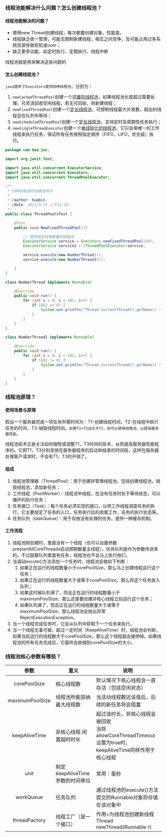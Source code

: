 ### 线程池能解决什么问题？怎么创建线程池？

#### 线程池能解决的问题？

- 使用new Thread创建线程，每次都要创建对象，性能差。
- 线程缺乏统一管理，可能无限制新建线程，相互之间竞争，及可能占用过多系统资源导致死机或oom；
- 缺乏更多功能，如定时执行、定期执行、线程中断

线程池就是用来解决这些问题的

#### 怎么创建线程池？

`java提供了Executors提供四种线程池`，分别为：

1. `newCachedThreadPool`创建一个<u>可缓存线程池</u>，如果线程池长度超过需要处理，可灵活回收空闲线程，若无可回收，则新建线程；
2. `newFixedThreadPool`创建一个<u>定长线程池</u>，可控制线程最大并发数，超出的线程会在队列中等待；
3. `newScheduledThreadPool`创建一个<u>定长线程池</u>，支持定时及周期性任务执行；
4. `newSingleThreadExecutor`创建一个<u>单线程化的线程池</u>，它只会用唯一的工作线程来执行任务，保证所有任务按照指定顺序（FIFO，LIFO，优先级）执行。

```java
package com.hua.juc;

import org.junit.Test;

import java.util.concurrent.ExecutorService;
import java.util.concurrent.Executors;
import java.util.concurrent.ThreadPoolExecutor;

/**
 * 四种线程池的创建及特点
 *
 * @author: huabin
 * @date: 2021/9/21 上午11:10
 */
public class ThreadPoolsTest {

    @Test
    public void NewFixedThreadPool(){

        // 提供指定线程数量的线程池
        ExecutorService service = Executors.newFixedThreadPool(10);
        ExecutorService service1 = (ThreadPoolExecutor)service;

        service.execute(new NumberThread());
        service.execute(new NumberThread1());

    }
}

class NumberThread implements Runnable{

    @Override
    public void run() {
        for (int i = 0; i < 101; i++) {
            if (i%2 == 0) {
                System.out.println("Thread.currentThread().getName() :" + Thread.currentThread().getName()+i);
            }
        }
    }
}

class NumberThread1 implements Runnable{

    @Override
    public void run() {
        for (int i = 0; i < 101; i++) {
            if (i%2 != 0) {
                System.out.println("Thread.currentThread().getName() :" + Thread.currentThread().getName()+i);
            }
        }
    }
}
```



### 线程池原理？

#### 使用场景与原理

假设一个服务器完成一项任务所需时间为：T1-创建线程时间，T2-在线程中执行任务的时间，T3-销毁线程时间。`如果T1+T3远大于T2，则可以使用线程池，以提高服务器性能。`

线程池技术正是关注如何缩短或调整T1，T3时间的技术，从而提高服务器性能程序的。它把T1，T3分别安排在服务器程序的启动和结束的时间段，这样在服务器处理客户请求时，不会有T1，T3的开销了。

#### 组成

1. 线程池管理器（ThreadPool）：用于创建并管理线程池，包括创建线程池，销毁线程池，添加新任务；
2. 工作线程（PoolWorker）：线程池中线程，在没有任务时处于等待状态，可以循环的执行任务；
3. 任务接口（Task）：每个任务必须实现的接口，以供工作线程调度任务的执行，它主要规定了任务的入口，任务执行后的收尾工作，任务的执行状态等。
4. 任务队列（taskQueue）：用于存放没有处理的任务。提供一种缓存机制。

#### 工作流程

1. 线程池刚创建时，里面没有一个线程（也可以设置参数prestartAllCoreThreads启动预期数量主线程）。任务队列是作为参数传进来的。不过就算队列里面有任务，线程池也不会马上执行他们。
2. 当调动excute()方法添加一个任务时，线程池会做如下判断：
   1. 如果正在运行的线程数量小于corePoolSize，那么马上创建线程运行这个任务；
   2. 如果正在运行的线程数量大于或等于corePoolSize，那么将这个任务放入队列；
   3. 如果这时候队列满了，而且正在运行的线程数量小于maximumPoolSize，那么还是要创建非核心线程立刻运行这个任务；
   4. 如果队列满了，而且正在运行的线程数量大于或等于maximumPoolSize，那么线程池会抛出异常RejectExecutionException。
3. 当一个线程完成任务时，它会从队列中获取下一个任务来执行。
4. 当一个线程无事可做，超过一定时间（KeepAliveTime）时，线程池会判断，如果当前运行的线程数大于corePoolSize，那么这个线程就会被停掉。如果线程池的所有任务完成后，它最终会收缩到corePoolSize的大小。



### 线程池核心参数有哪些？

|      参数       | 意义                            | 说明                                                         |
| :-------------: | ------------------------------- | ------------------------------------------------------------ |
|  corePoolSize   | 核心线程数                      | 默认情况下核心线程会一直存活（包括空闲状态）                 |
| maximumPoolSize | 线程池所能容纳最大线程数        | 当活动线程数达该值后，后续的新任务将会阻塞                   |
|  keepAliveTime  | 非核心线程 闲置超时时长         | 超过该时长，非核心线程会被回收<br />当将allowCoreThreadTimeout设置为true时，keepAliveTime同样作用于核心线程 |
|      unit       | 制定keepAliveTime参数的时间单位 | 常用：毫秒                                                   |
|    workQueue    | 任务队列                        | 通过线程池的execute()方法提交的Runnable对象将存储在该对象中  |
|  threadFactory  | 线程工厂（是一个接口）          | 作用=为线程池创建新线程 <br />Thread newThread(Runnable r)   |

